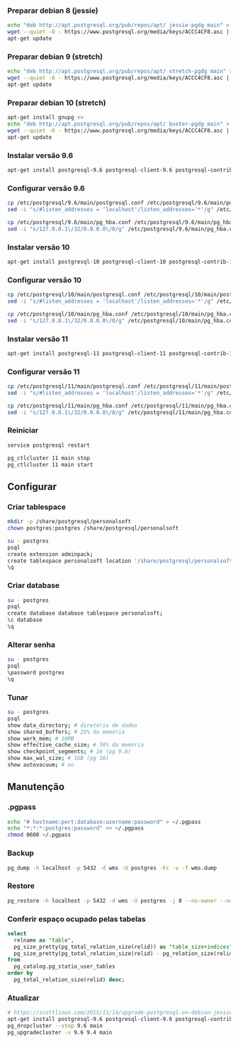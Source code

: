 ### Preparar debian 8 (jessie)

```bash
echo "deb http://apt.postgresql.org/pub/repos/apt/ jessie-pgdg main" > /etc/apt/sources.list.d/pgdg.list
wget --quiet -O - https://www.postgresql.org/media/keys/ACCC4CF8.asc | apt-key add -
apt-get update
```

### Preparar debian 9 (stretch)

```bash
echo "deb http://apt.postgresql.org/pub/repos/apt/ stretch-pgdg main" > /etc/apt/sources.list.d/pgdg.list
wget --quiet -O - https://www.postgresql.org/media/keys/ACCC4CF8.asc | apt-key add -
apt-get update
```

### Preparar debian 10 (stretch)

```bash
apt-get install gnupg << 
echo "deb http://apt.postgresql.org/pub/repos/apt/ buster-pgdg main" > /etc/apt/sources.list.d/pgdg.list
wget --quiet -O - https://www.postgresql.org/media/keys/ACCC4CF8.asc | apt-key add -
apt-get update
```

### Instalar versão 9.6

```bash
apt-get install postgresql-9.6 postgresql-client-9.6 postgresql-contrib-9.6 -y
```

### Configurar versão 9.6

```bash
cp /etc/postgresql/9.6/main/postgresql.conf /etc/postgresql/9.6/main/postgresql.conf.original
sed -i "s/#listen_addresses = 'localhost'/listen_addresses='*'/g" /etc/postgresql/9.6/main/postgresql.conf

cp /etc/postgresql/9.6/main/pg_hba.conf /etc/postgresql/9.6/main/pg_hba.conf.original
sed -i "s/127.0.0.1\/32/0.0.0.0\/0/g" /etc/postgresql/9.6/main/pg_hba.conf
```

### Instalar versão 10

```bash
apt-get install postgresql-10 postgresql-client-10 postgresql-contrib-10 -y
```

### Configurar versão 10

```bash
cp /etc/postgresql/10/main/postgresql.conf /etc/postgresql/10/main/postgresql.conf.original
sed -i "s/#listen_addresses = 'localhost'/listen_addresses='*'/g" /etc/postgresql/10/main/postgresql.conf

cp /etc/postgresql/10/main/pg_hba.conf /etc/postgresql/10/main/pg_hba.conf.original
sed -i "s/127.0.0.1\/32/0.0.0.0\/0/g" /etc/postgresql/10/main/pg_hba.conf
```

### Instalar versão 11

```bash
apt-get install postgresql-11 postgresql-client-11 postgresql-contrib-11 -y
```

### Configurar versão 11

```bash
cp /etc/postgresql/11/main/postgresql.conf /etc/postgresql/11/main/postgresql.conf.original
sed -i "s/#listen_addresses = 'localhost'/listen_addresses='*'/g" /etc/postgresql/11/main/postgresql.conf

cp /etc/postgresql/11/main/pg_hba.conf /etc/postgresql/11/main/pg_hba.conf.original
sed -i "s/127.0.0.1\/32/0.0.0.0\/0/g" /etc/postgresql/11/main/pg_hba.conf
```

### Reiniciar

```bash
service postgresql restart
```

```bash
pg_ctlcluster 11 main stop
pg_ctlcluster 11 main start
```

## Configurar

### Criar tablespace

```bash
mkdir -p /share/postgresql/personalsoft
chown postgres:postgres /share/postgresql/personalsoft
```

```bash
su - postgres
psql
create extension adminpack;
create tablespace personalsoft location '/share/postgresql/personalsoft';
\q
```

### Criar database

```bash
su - postgres
psql
create database database tablespace personalsoft;
\c database
\q
```

### Alterar senha

```bash
su - postgres
psql
\password postgres
\q
```

### Tunar

```bash
su - postgres
psql
show data_directory; # diretório de dados
show shared_buffers; # 25% da memória
show work_mem; # 16MB
show effective_cache_size; # 50% da memória
show checkpoint_segments; # 16 (pg 9.6)
show max_wal_size; # 1GB (pg 10)
show autovacuum; # on
```

## Manutenção

### .pgpass

```bash
echo "# hostname:port:database:username:password" > ~/.pgpass
echo "*:*:*:postgres:password" >> ~/.pgpass
chmod 0600 ~/.pgpass
```

### Backup

```bash
pg_dump -h localhost -p 5432 -d wms -U postgres -Fc -v -f wms.dump
```

### Restore

```bash
pg_restore -h localhost -p 5432 -d wms -U postgres -j 8 --no-owner --no-acl -v wms.dump
```

### Conferir espaço ocupado pelas tabelas

```sql
select
  relname as "table",
  pg_size_pretty(pg_total_relation_size(relid)) as "table_size+indices",
  pg_size_pretty(pg_total_relation_size(relid) - pg_relation_size(relid)) as "table_size"
from
  pg_catalog.pg_statio_user_tables
order by
  pg_total_relation_size(relid) desc;
```

### Atualizar

```bash
# https://scottlinux.com/2015/11/14/upgrade-postgresql-on-debian-jessie-with-pg_upgradecluster
apt-get install postgresql-9.6 postgresql-client-9.6 postgresql-contrib-9.6 -y
pg_dropcluster --stop 9.6 main
pg_upgradecluster -v 9.6 9.4 main
```
